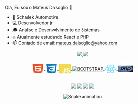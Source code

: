Olá, Eu sou o Mateus Dalsoglio 👋


- 💼 Schadek Automotive
- 💻 Desenvolvedor jr
- 🎓 Análise e Desenvolvimento de Sistemas
- 🔥 Atualmente estudando React e PHP
- 📫 Contado de email: mateus.dalsoglio@yahoo.com

<div align="center">
  <a href="https://github.com/mateusdalsoglio">
  <img height="150em" src="https://github-readme-stats.vercel.app/api?username=mateusdalsoglio&show_icons=true&theme=dark&include_all_commits=true&count_private=true"/>
  <img height="150em" src="https://github-readme-stats.vercel.app/api/top-langs/?username=mateusdalsoglio&layout=compact&langs_count=7&theme=dark"/>
</div>
<div align="center"><br>
  <img align="center" alt="HTML" height="30" width="40" src="https://raw.githubusercontent.com/devicons/devicon/master/icons/html5/html5-original.svg">
  <img align="center" alt="CSS" height="30" width="40" src="https://raw.githubusercontent.com/devicons/devicon/master/icons/css3/css3-original.svg">
  <img align="center" alt="Js" height="30" width="40" src="https://raw.githubusercontent.com/devicons/devicon/master/icons/javascript/javascript-plain.svg">
  <img align="center" alt="BOOTSTRAP" height="30" width="40" src="https://cdn.jsdelivr.net/gh/devicons/devicon/icons/bootstrap/bootstrap-original-wordmark.svg" />
  <img align="center" alt="React" height="30" width="40" src="https://raw.githubusercontent.com/devicons/devicon/master/icons/react/react-original.svg">
  <img align="center" alt="PHP" height="40" width="50" src="https://raw.githubusercontent.com/devicons/devicon/master/icons/php/php-original.svg">
  
  
 
  
</div>
  
  ##
  <div align="center">
  <a href="https://www.linkedin.com/in/mateus-dalsoglio-37974114a/?originalSubdomain=br" target="_blank"><img src="https://img.shields.io/badge/-LinkedIn-%230077B5?style=for-the-badge&logo=linkedin&logoColor=white"></a> 
  <a href="https://www.instagram.com/mateusdalsoglio/" target="_blank"><img src="https://img.shields.io/badge/-Instagram-%23E4405F?style=for-the-badge&logo=instagram&logoColor=white" ></a>
<a href = "http://api.whatsapp.com/send?1=pt_BR&phone=5515998586990" target="_blank"><img src="https://img.shields.io/badge/WhatsApp-25D366?style=for-the-badge&logo=whatsapp&logoColor=white" ></a>
    <a href = "[015998586990](https://criarmeulink.com.br/u/1654606522)" target="_blank"><img src="https://img.shields.io/badge/Telegram-2CA5E0?style=for-the-badge&logo=telegram&logoColor=white"></a>
    
  ![Snake animation](https://github.com/mateusdalsoglio/mateusdalsoglio/blob/output/github-contribution-grid-snake.svg) 
</div>
